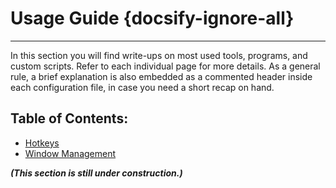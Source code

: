 # Usage Guide {docsify-ignore-all}
---

In this section you will find write-ups on most used tools, programs, and custom scripts.
Refer to each individual page for more details.
As a general rule, a brief explanation is also embedded as a commented header inside each configuration file, in case
you need a short recap on hand.

## Table of Contents:

* [Hotkeys](features/Hotkeys.md)
* [Window Management](features/WindowManagement.md)

***(This section is still under construction.)***

